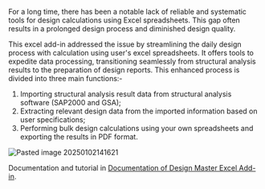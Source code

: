 For a long time, there has been a notable lack of reliable and systematic tools for design calculations using Excel spreadsheets. This gap often results in a prolonged design process and diminished design quality.

This excel add-in addressed the issue by streamlining the daily design process with calculation using user's excel spreadsheets. It offers tools to expedite data processing, transitioning seamlessly from structural analysis results to the preparation of design reports. This enhanced process is divided into three main functions:- 
1. Importing structural analysis result data from structural analysis software (SAP2000 and GSA);
2. Extracting relevant design data from the imported information based on user specifications;
3. Performing bulk design calculations using your own spreadsheets and exporting the results in PDF format. 

![Pasted image 20250102141621](https://github.com/user-attachments/assets/6ab6d8ad-b2a4-4268-b27a-00681edfd46c)


Documentation and tutorial in [Documentation of Design Master Excel Add-in](https://lucas0623.github.io/design-master-vba-doc/).
